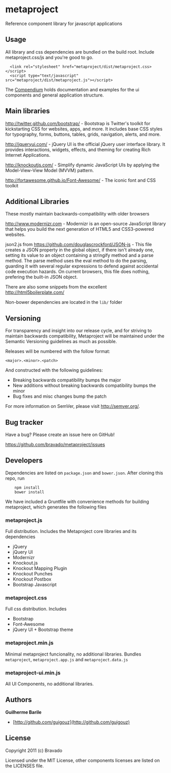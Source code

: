 metaproject
===========

Reference component library for javascript applications

Usage
-----

All library and css dependencies are bundled on the build root. Include
metaproject.css/js and you're good to go.

      <link rel="stylesheet" href="metaproject/dist/metaproject.css></script>
      <script type="text/javascript" src="metaproject/dist/metaproject.js"></script>

The [Compendium](http://www.bravado.com.br/metaproject/compendium) holds
documentation and examples for the ui components and general application structure.

Main libraries
--------------
http://twitter.github.com/bootstrap/ - Bootstrap is Twitter's toolkit
for kickstarting CSS for websites, apps, and more. It includes base CSS
styles for typography, forms, buttons, tables, grids, navigation,
alerts, and more.

http://jqueryui.com/ - jQuery UI is the official jQuery user interface
library. It provides interactions, widgets, effects, and theming for
creating Rich Internet Applications.

http://knockoutjs.com/ - Simplify dynamic JavaScript UIs by applying the
Model-View-View Model (MVVM) pattern.

http://fortawesome.github.io/Font-Awesome/ - The iconic font and CSS toolkit

Additional Libraries
--------------------

These mostly maintain backwards-compatibility with older browsers

http://www.modernizr.com - Modernizr is an open-source JavaScript library that helps you build the next generation of HTML5 and CSS3-powered websites.

json2.js from https://github.com/douglascrockford/JSON-js - This file creates a JSON property in the global object, if there
isn't already one, setting its value to an object containing a stringify
method and a parse method. The parse method uses the eval method to do the
parsing, guarding it with several regular expressions to defend against
accidental code execution hazards. On current browsers, this file does nothing,
prefering the built-in JSON object.

There are also some snippets from the excellent http://html5boilerplate.com/

Non-bower dependencies are located in the `lib/` folder

Versioning
----------

For transparency and insight into our release cycle, and for striving to maintain backwards compatibility,
Metaproject will be maintained under the Semantic Versioning guidelines as much as possible.

Releases will be numbered with the follow format:

`<major>.<minor>.<patch>`

And constructed with the following guidelines:

* Breaking backwards compatibility bumps the major
* New additions without breaking backwards compatibility bumps the minor
* Bug fixes and misc changes bump the patch

For more information on SemVer, please visit http://semver.org/.


Bug tracker
-----------

Have a bug? Please create an issue here on GitHub!

https://github.com/bravado/metaproject/issues

Developers
----------

Dependencies are listed on `package.json` and `bower.json`. After cloning this repo, run

        npm install
        bower install

We have included a Gruntfile with convenience methods for building 
metaproject, which generates the following files

### metaproject.js

Full distribution. Includes the Metaproject core libraries and its dependencies

  * jQuery
  * jQuery UI
  * Modernizr
  * Knockout.js
  * Knockout Mapping Plugin
  * Knockout Punches
  * Knockout Postbox
  * Bootstrap Javascript

### metaproject.css

Full css distribution. Includes

  * Bootstrap
  * Font-Awesome
  * jQuery UI + Bootstrap theme

### metaproject.min.js

Minimal metaproject funcionality, no additional libraries.
Bundles  `metaproject`, `metaproject.app.js` and `metaproject.data.js`

### metaproject-ui.min.js

All UI Components, no additional libraries.

Authors
-------

**Guilherme Barile**

+ [http://github.com/guigouz](http://github.com/guigouz)

License
-------

Copyright 2011 (c) Bravado

Licensed under the MIT License, other components licenses are listed on the LICENSES file.